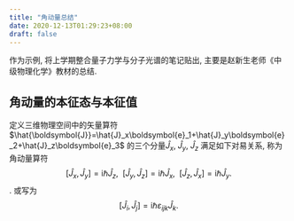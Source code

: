 ```yaml
---
title: "角动量总结"
date: 2020-12-13T01:29:23+08:00
draft: false
---
```

作为示例, 将上学期整合量子力学与分子光谱的笔记贴出, 主要是赵新生老师《中级物理化学》教材的总结.
## 角动量的本征态与本征值
定义三维物理空间中的矢量算符$\hat{\boldsymbol{J}}=\hat{J}_x\boldsymbol{e}_1+\hat{J}_y\boldsymbol{e}_2+\hat{J}_z\boldsymbol{e}_3$
的三个分量$\hat{J}_x$, $\hat{J}_y$, $\hat{J}_z$ 满足如下对易关系, 称为角动量算符
$$
\left[\hat{J}_x,\hat{J}_y\right]=\mathrm{i}\hbar\hat{J}_z,\ \ \left[\hat{J}_y,\hat{J}_z\right]=\mathrm{i}\hbar\hat{J}_x,\ \ \left[\hat{J}_z,\hat{J}_x\right]=\mathrm{i}\hbar\hat{J}_y.
$$.
或写为
$$
\left[\hat{J}_i,\hat{J}_j\right]=\mathrm{i}\hbar\varepsilon_{ijk}\hat{J}_k.
$$ 


